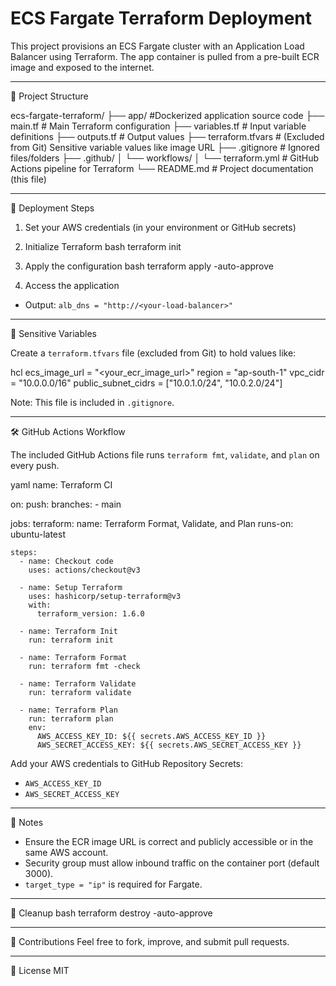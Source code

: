 # ECS Fargate Terraform Deployment

This project provisions an ECS Fargate cluster with an Application Load Balancer using Terraform. The app container is pulled from a pre-built ECR image and exposed to the internet.

---

  📁 Project Structure

 
ecs-fargate-terraform/
├── app/             		 #Dockerized application source code
├── main.tf				       # Main Terraform configuration
├── variables.tf         # Input variable definitions
├── outputs.tf           # Output values
├── terraform.tfvars     # (Excluded from Git) Sensitive variable values like image URL
├── .gitignore           # Ignored files/folders
├── .github/
│   └── workflows/
│       └── terraform.yml # GitHub Actions pipeline for Terraform
└── README.md            # Project documentation (this file)
 

---

  🚀 Deployment Steps

1.  Set your AWS credentials  (in your environment or GitHub secrets)
2.  Initialize Terraform 
     bash
    terraform init
     
3.  Apply the configuration 
     bash
    terraform apply -auto-approve
     
4.  Access the application 
   - Output: `alb_dns = "http://<your-load-balancer>"`

---

  🔐 Sensitive Variables

Create a `terraform.tfvars` file (excluded from Git) to hold values like:

 hcl
ecs_image_url = "<your_ecr_image_url>"
region        = "ap-south-1"
vpc_cidr      = "10.0.0.0/16"
public_subnet_cidrs = ["10.0.1.0/24", "10.0.2.0/24"]
 

 Note:  This file is included in `.gitignore`.

---

  🛠 GitHub Actions Workflow

The included GitHub Actions file runs `terraform fmt`, `validate`, and `plan` on every push.

 yaml
name: Terraform CI

on:
  push:
    branches:
      - main

jobs:
  terraform:
    name: Terraform Format, Validate, and Plan
    runs-on: ubuntu-latest

    steps:
      - name: Checkout code
        uses: actions/checkout@v3

      - name: Setup Terraform
        uses: hashicorp/setup-terraform@v3
        with:
          terraform_version: 1.6.0

      - name: Terraform Init
        run: terraform init

      - name: Terraform Format
        run: terraform fmt -check

      - name: Terraform Validate
        run: terraform validate

      - name: Terraform Plan
        run: terraform plan
        env:
          AWS_ACCESS_KEY_ID: ${{ secrets.AWS_ACCESS_KEY_ID }}
          AWS_SECRET_ACCESS_KEY: ${{ secrets.AWS_SECRET_ACCESS_KEY }}
 

Add your AWS credentials to GitHub Repository Secrets:
- `AWS_ACCESS_KEY_ID`
- `AWS_SECRET_ACCESS_KEY`

---

  📌 Notes
- Ensure the ECR image URL is correct and publicly accessible or in the same AWS account.
- Security group must allow inbound traffic on the container port (default 3000).
- `target_type = "ip"` is  required  for Fargate.

---

  🧹 Cleanup
 bash
terraform destroy -auto-approve
 

---

  🙌 Contributions
Feel free to fork, improve, and submit pull requests.

---

  📄 License
MIT
